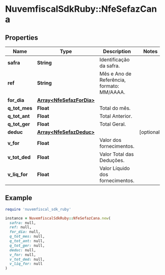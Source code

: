 # NuvemfiscalSdkRuby::NfeSefazCana

## Properties

| Name | Type | Description | Notes |
| ---- | ---- | ----------- | ----- |
| **safra** | **String** | Identificação da safra. |  |
| **ref** | **String** | Mês e Ano de Referência, formato: MM/AAAA. |  |
| **for_dia** | [**Array&lt;NfeSefazForDia&gt;**](NfeSefazForDia.md) |  |  |
| **q_tot_mes** | **Float** | Total do mês. |  |
| **q_tot_ant** | **Float** | Total Anterior. |  |
| **q_tot_ger** | **Float** | Total Geral. |  |
| **deduc** | [**Array&lt;NfeSefazDeduc&gt;**](NfeSefazDeduc.md) |  | [optional] |
| **v_for** | **Float** | Valor  dos fornecimentos. |  |
| **v_tot_ded** | **Float** | Valor Total das Deduções. |  |
| **v_liq_for** | **Float** | Valor Líquido dos fornecimentos. |  |

## Example

```ruby
require 'nuvemfiscal_sdk_ruby'

instance = NuvemfiscalSdkRuby::NfeSefazCana.new(
  safra: null,
  ref: null,
  for_dia: null,
  q_tot_mes: null,
  q_tot_ant: null,
  q_tot_ger: null,
  deduc: null,
  v_for: null,
  v_tot_ded: null,
  v_liq_for: null
)
```

